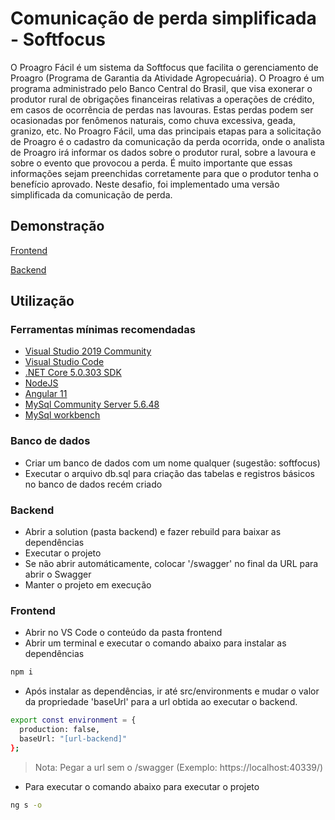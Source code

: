 # Comunicação de perda simplificada - Softfocus
O Proagro Fácil é um sistema da Softfocus que facilita o gerenciamento de
Proagro (Programa de Garantia da Atividade Agropecuária). O Proagro é um
programa administrado pelo Banco Central do Brasil, que visa exonerar o produtor
rural de obrigações financeiras relativas a operações de crédito, em casos de
ocorrência de perdas nas lavouras. Estas perdas podem ser ocasionadas por
fenômenos naturais, como chuva excessiva, geada, granizo, etc.
No Proagro Fácil, uma das principais etapas para a solicitação de Proagro é
o cadastro da comunicação da perda ocorrida, onde o analista de Proagro irá
informar os dados sobre o produtor rural, sobre a lavoura e sobre o evento que
provocou a perda. É muito importante que essas informações sejam preenchidas
corretamente para que o produtor tenha o benefício aprovado.
Neste desafio, foi implementado uma versão simplificada da comunicação de
perda.

## Demonstração
[Frontend](https://app-desafio-softfocus.azurewebsites.net/)

[Backend](https://api-desafio-softfocus.azurewebsites.net/swagger/)

## Utilização
### Ferramentas mínimas recomendadas
- [Visual Studio 2019 Community](https://visualstudio.microsoft.com/pt-br/downloads/)
- [Visual Studio Code](https://code.visualstudio.com/download)
- [.NET Core 5.0.303 SDK](https://dotnet.microsoft.com/download/dotnet/5.0)
- [NodeJS](https://nodejs.org/en/download/)
- [Angular 11](https://angular.io/guide/setup-local)
- [MySql Community Server 5.6.48](https://downloads.mysql.com/archives/community/?version=5.6.48)
- [MySql workbench](https://dev.mysql.com/downloads/workbench/)

### Banco de dados
- Criar um banco de dados com um nome qualquer (sugestão: softfocus)
- Executar o arquivo db.sql para criação das tabelas e registros básicos no banco de dados recém criado

### Backend
- Abrir a solution (pasta backend) e fazer rebuild para baixar as dependências
- Executar o projeto
- Se não abrir automáticamente, colocar '/swagger' no final da URL para abrir o Swagger
- Manter o projeto em execução

### Frontend
- Abrir no VS Code o conteúdo da pasta frontend
- Abrir um terminal e executar o comando abaixo para instalar as dependências
```sh
npm i
```
- Após instalar as dependências, ir até src/environments e mudar o valor da propriedade 'baseUrl' para a url obtida ao executar o backend. 
```sh
export const environment = {
  production: false,
  baseUrl: "[url-backend]"
};
```
> Nota: Pegar a url sem o /swagger (Exemplo: https://localhost:40339/)

- Para executar o comando abaixo para executar o projeto
```sh
ng s -o
```
